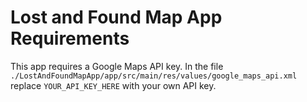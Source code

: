 # Lost and Found Map App Requirements

This app requires a Google Maps API key. In the file `./LostAndFoundMapApp/app/src/main/res/values/google_maps_api.xml` replace `YOUR_API_KEY_HERE` with your own API key.